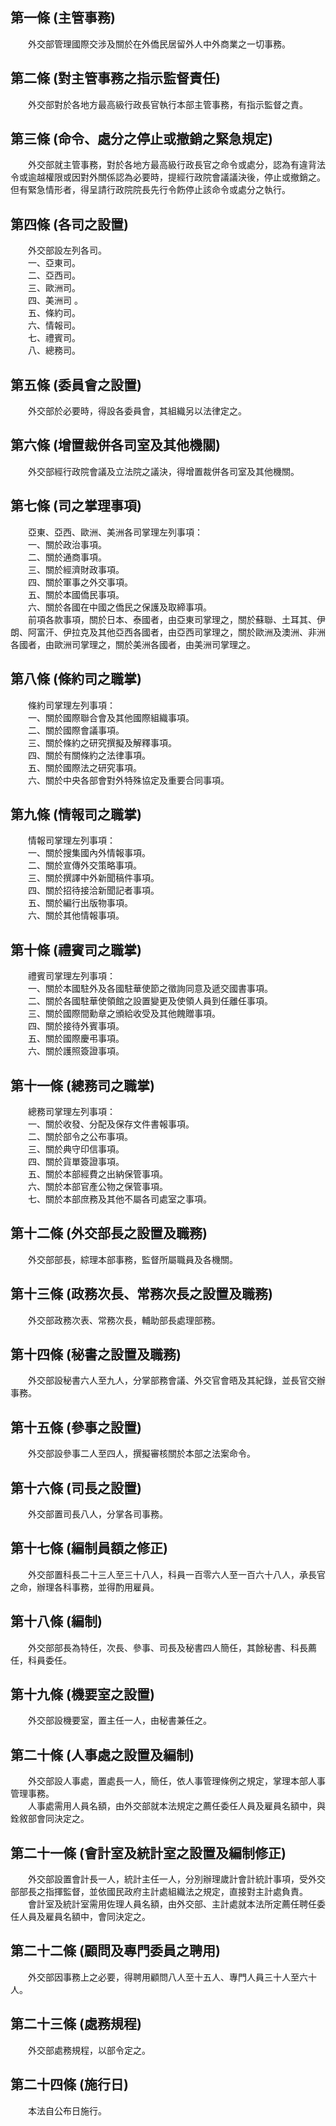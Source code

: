 第一條 (主管事務)
-----------------
　　外交部管理國際交涉及關於在外僑民居留外人中外商業之一切事務。  


第二條 (對主管事務之指示監督責任)
---------------------------------
　　外交部對於各地方最高級行政長官執行本部主管事務，有指示監督之責。  


第三條 (命令、處分之停止或撤銷之緊急規定)
-----------------------------------------
　　外交部就主管事務，對於各地方最高級行政長官之命令或處分，認為有違背法令或逾越權限或因對外關係認為必要時，提經行政院會議議決後，停止或撤銷之。但有緊急情形者，得呈請行政院院長先行令飭停止該命令或處分之執行。  


第四條 (各司之設置)
-------------------
　　外交部設左列各司。  
　　一、亞東司。  
　　二、亞西司。  
　　三、歐洲司。  
　　四、美洲司 。  
　　五、條約司。  
　　六、情報司。  
　　七、禮賓司。  
　　八、總務司。  


第五條 (委員會之設置)
---------------------
　　外交部於必要時，得設各委員會，其組織另以法律定之。  


第六條 (增置裁併各司室及其他機關)
---------------------------------
　　外交部經行政院會議及立法院之議決，得增置裁併各司室及其他機關。  


第七條 (司之掌理事項)
---------------------
　　亞東、亞西、歐洲、美洲各司掌理左列事項：  
　　一、關於政治事項。  
　　二、關於通商事項。  
　　三、關於經濟財政事項。  
　　四、關於軍事之外交事項。  
　　五、關於本國僑民事項。  
　　六、關於各國在中國之僑民之保護及取締事項。  
　　前項各款事項，關於日本、泰國者，由亞東司掌理之，關於蘇聯、土耳其、伊朗、阿富汗、伊拉克及其他亞西各國者，由亞西司掌理之，關於歐洲及澳洲、非洲各國者，由歐洲司掌理之，關於美洲各國者，由美洲司掌理之。  


第八條 (條約司之職掌)
---------------------
　　條約司掌理左列事項：  
　　一、關於國際聯合會及其他國際組織事項。  
　　二、關於國際會議事項。  
　　三、關於條約之研究撰擬及解釋事項。  
　　四、關於有關條約之法律事項。  
　　五、關於國際法之研究事項。  
　　六、關於中央各部會對外特殊協定及重要合同事項。  


第九條 (情報司之職掌)
---------------------
　　情報司掌理左列事項：  
　　一、關於搜集國內外情報事項。  
　　二、關於宣傳外交策略事項。  
　　三、關於撰譯中外新聞稿件事項。  
　　四、關於招待接洽新聞記者事項。  
　　五、關於編行出版物事項。  
　　六、關於其他情報事項。  


第十條 (禮賓司之職掌)
---------------------
　　禮賓司掌理左列事項：  
　　一、關於本國駐外及各國駐華使節之徵詢同意及遞交國書事項。  
　　二、關於各國駐華使領館之設置變更及使領人員到任離任事項。  
　　三、關於國際間勳章之頒給收受及其他餽贈事項。  
　　四、關於接待外賓事項。  
　　五、關於國際慶弔事項。  
　　六、關於護照簽證事項。  


第十一條 (總務司之職掌)
-----------------------
　　總務司掌理左列事項：  
　　一、關於收發、分配及保存文件書報事項。  
　　二、關於部令之公布事項。  
　　三、關於典守印信事項。  
　　四、關於貨單簽證事項。  
　　五、關於本部經費之出納保管事項。  
　　六、關於本部官產公物之保管事項。  
　　七、關於本部庶務及其他不屬各司處室之事項。  


第十二條 (外交部長之設置及職務)
-------------------------------
　　外交部部長，綜理本部事務，監督所屬職員及各機關。  


第十三條 (政務次長、常務次長之設置及職務)
-----------------------------------------
　　外交部政務次表、常務次長，輔助部長處理部務。  


第十四條 (秘書之設置及職務)
---------------------------
　　外交部設秘書六人至九人，分掌部務會議、外交官會晤及其紀錄，並長官交辦事務。  


第十五條 (參事之設置)
---------------------
　　外交部設參事二人至四人，撰擬審核關於本部之法案命令。  


第十六條 (司長之設置)
---------------------
　　外交部置司長八人，分掌各司事務。  


第十七條 (編制員額之修正)
-------------------------
　　外交部置科長二十三人至三十八人，科員一百零六人至一百六十八人，承長官之命，辦理各科事務，並得酌用雇員。  


第十八條 (編制)
---------------
　　外交部部長為特任，次長、參事、司長及秘書四人簡任，其餘秘書、科長薦任，科員委任。  


第十九條 (機要室之設置)
-----------------------
　　外交部設機要室，置主任一人，由秘書兼任之。  


第二十條 (人事處之設置及編制)
-----------------------------
　　外交部設人事處，置處長一人，簡任，依人事管理條例之規定，掌理本部人事管理事務。  
　　人事處需用人員名額，由外交部就本法規定之薦任委任人員及雇員名額中，與銓敘部會同決定之。  


第二十一條 (會計室及統計室之設置及編制修正)
-------------------------------------------
　　外交部設置會計長一人，統計主任一人，分別辦理歲計會計統計事項，受外交部部長之指揮監督，並依國民政府主計處組織法之規定，直接對主計處負責。  
　　會計室及統計室需用佐理人員名額，由外交部、主計處就本法所定薦任聘任委任人員及雇員名額中，會同決定之。  


第二十二條 (顧問及專門委員之聘用)
---------------------------------
　　外交部因事務上之必要，得聘用顧問八人至十五人、專門人員三十人至六十人。  


第二十三條 (處務規程)
---------------------
　　外交部處務規程，以部令定之。  


第二十四條 (施行日)
-------------------
　　本法自公布日施行。